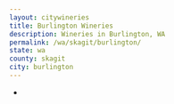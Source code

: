 ```yaml
---
layout: citywineries
title: Burlington Wineries
description: Wineries in Burlington, WA
permalink: /wa/skagit/burlington/
state: wa
county: skagit
city: burlington
---
```

-
